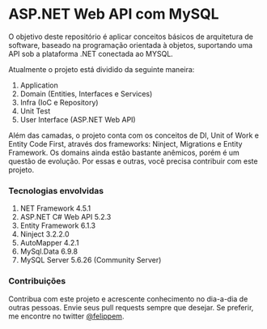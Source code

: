 # ASP.NET Web API com MySQL

O objetivo deste repositório é aplicar conceitos básicos de arquitetura de software, baseado na programação orientada à objetos, suportando uma API sob a plataforma .NET conectada ao MYSQL.

Atualmente o projeto está dividido da seguinte maneira:

1. Application
2. Domain (Entities, Interfaces e Services)
3. Infra (IoC e Repository)
4. Unit Test
5. User Interface (ASP.NET Web API)

Além das camadas, o projeto conta com os conceitos de DI, Unit of Work e Entity Code First, através dos frameworks: Ninject, Migrations e Entity Framework.
Os domains ainda estão bastante anêmicos, porém é um questão de evolução. Por essas e outras, você precisa contribuir com este projeto.

### Tecnologias envolvidas

1. NET Framework 4.5.1
2. ASP.NET C# Web API 5.2.3
3. Entity Framework 6.1.3
4. Ninject 3.2.2.0
5. AutoMapper 4.2.1
6. MySql.Data 6.9.8
7. MySQL Server 5.6.26 (Community Server)

### Contribuições

Contribua com este projeto e acrescente conhecimento no dia-a-dia de outras pessoas.
Envie seus pull requests sempre que desejar. Se preferir, me encontre no twitter <a href="//twitter.com/felippem">@felippem</a>.
